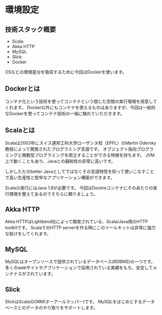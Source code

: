 # 環境設定
## 技術スタック概要
- Scala
- Akka HTTP
- MySQL
- Slick
- Docker

OSなどの環境差分を吸収するために今回はDockerを使います。

## Dockerとは
コンテナ化という技術を使ってコンテナという閉じた空間の実行環境を用意してくれます。
Docker以外にもコンテナを使えるものはありますが、今回は一般的なDockerを使ってコンテナ技術の一端に触れていただきます。

## Scalaとは
Scalaは2003年にスイス連邦工科大学ローザンヌ校（EPFL）のMartin Odersky教授によって開発されたプログラミング言語です。
オブジェクト指向プログラミングと関数型プログラミングを両立することができる特徴を持ちます。
JVM上で動くこともあり、Javaとの親和性の非常に高いです。

しかしただのbetter Javaとしてではなくその言語特性を知って使いこなすことで高い生産性と堅牢なアプリケーション構築ができます。

Scalaの実行にはJava 1.8が必要です。
今回はDockreコンテナにそのあたりの実行環境を整えてあるのでそちらに頼りましょう。
## Akka HTTP
Akka HTTPはLightbend社によって開発されている、Scala/Java用のHTTP toolkitです。
ScalaでのHTTP serverを作る時にこのツールキットは非常に強力な助けをしてくれます。

## MySQL
MySQLはオープンソースで提供されているデータベース(RDBMS)の一つです。
多くのwebサイトやアプリケーションで採用されている実績をもち、安定してメンテナスがされています。

## Slick
SlickはScalaのORM(オーアールマッパー)です。
MySQLをはじめとするデータベースとのデータのやり取りをサポートします。





